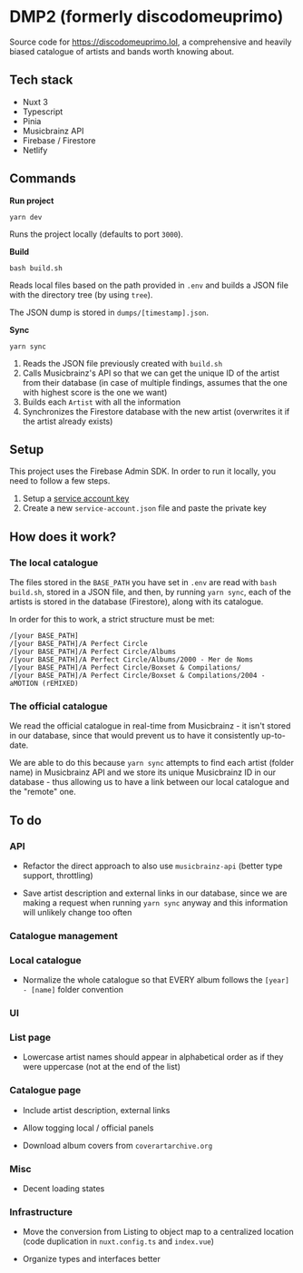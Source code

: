 # DMP2 (formerly discodomeuprimo)

Source code for https://discodomeuprimo.lol, a comprehensive and heavily biased catalogue of artists and bands worth knowing about.

## Tech stack

- Nuxt 3
- Typescript
- Pinia
- Musicbrainz API
- Firebase / Firestore
- Netlify

## Commands

**Run project**

`yarn dev`

Runs the project locally (defaults to port `3000`).

**Build**

`bash build.sh`

Reads local files based on the path provided in `.env` and builds a JSON file with the directory tree (by using `tree`).

The JSON dump is stored in `dumps/[timestamp].json`.

**Sync**

`yarn sync`

1. Reads the JSON file previously created with `build.sh`
2. Calls Musicbrainz's API so that we can get the unique ID of the artist from their database (in case of multiple findings, assumes that the one with highest score is the one we want)
3. Builds each `Artist` with all the information
4. Synchronizes the Firestore database with the new artist (overwrites it if the artist already exists)

## Setup

This project uses the Firebase Admin SDK. In order to run it locally, you need to follow a few steps.

1. Setup a [service account key](https://console.firebase.google.com/u/0/project/dmp2-b16d5/settings/serviceaccounts/adminsdk)
2. Create a new `service-account.json` file and paste the private key

## How does it work?

### The local catalogue

The files stored in the `BASE_PATH` you have set in `.env` are read with `bash build.sh`, stored in a JSON file, and then, by running `yarn sync`, each of the artists is stored in the database (Firestore), along with its catalogue.

In order for this to work, a strict structure must be met:

```
/[your BASE_PATH]
/[your BASE_PATH]/A Perfect Circle
/[your BASE_PATH]/A Perfect Circle/Albums
/[your BASE_PATH]/A Perfect Circle/Albums/2000 - Mer de Noms
/[your BASE_PATH]/A Perfect Circle/Boxset & Compilations/
/[your BASE_PATH]/A Perfect Circle/Boxset & Compilations/2004 - aMOTION (rEMIXED)
```

### The official catalogue

We read the official catalogue in real-time from Musicbrainz - it isn't stored in our database, since that would prevent us to have it consistently up-to-date.

We are able to do this because `yarn sync` attempts to find each artist (folder name) in Musicbrainz API and we store its unique Musicbrainz ID in our database - thus allowing us to have a link between our local catalogue and the "remote" one.

## To do

### API

- Refactor the direct approach to also use `musicbrainz-api` (better type support, throttling)

- Save artist description and external links in our database, since we are making a request when running `yarn sync` anyway and this information will unlikely change too often

### Catalogue management

### Local catalogue

- Normalize the whole catalogue so that EVERY album follows the `[year] - [name]` folder convention

### UI

### List page

- Lowercase artist names should appear in alphabetical order as if they were uppercase (not at the end of the list)

### Catalogue page

- Include artist description, external links

- Allow togging local / official panels

- Download album covers from `coverartarchive.org`

### Misc

- Decent loading states

### Infrastructure

- Move the conversion from Listing to object map to a centralized location (code duplication in `nuxt.config.ts` and `index.vue`)

- Organize types and interfaces better
